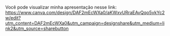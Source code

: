 Você pode visualizar minha apresentação nesse link: https://www.canva.com/design/DAF2mEcWXa0/aKWxvURraEAvQqo5vkYc2w/edit?utm_content=DAF2mEcWXa0&utm_campaign=designshare&utm_medium=link2&utm_source=sharebutton
